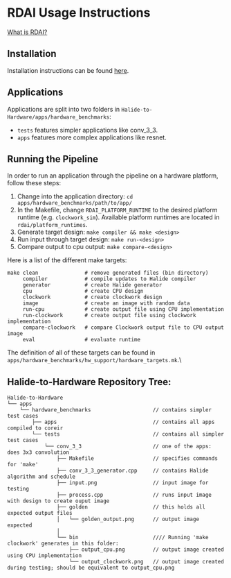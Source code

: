 # RDAI Usage Instructions
[What is RDAI?](README.md)

## Installation
Installation instructions can be found [here](INSTALL.md).

## Applications
Applications are split into two folders in `Halide-to-Hardware/apps/hardware_benchmarks`:
- `tests` features simpler applications like conv_3_3.
- `apps` features more complex applications like resnet.

## Running the Pipeline
In order to run an application through the pipeline on a hardware platform, follow these steps:
1. Change into the application directory: `cd apps/hardware_benchmarks/path/to/app/`
2. In the Makefile, change `RDAI_PLATFORM_RUNTIME` to the desired platform runtime (e.g. `clockwork_sim`). Available platform runtimes are located in `rdai/platform_runtimes`.
3. Generate target design: `make compiler && make <design>`
4. Run input through target design: `make run-<design>`
5. Compare output to cpu output: `make compare-<design>`

Here is a list of the different make targets:
<pre><code>make clean               # remove generated files (bin directory)
     compiler            # compile updates to Halide compiler
     generator           # create Halide generator
     cpu                 # create CPU design
     clockwork           # create clockwork design
     image               # create an image with random data
     run-cpu             # create output file using CPU implementation
     run-clockwork       # create output file using clockwork implementation
     compare-clockwork   # compare Clockwork output file to CPU output image
     eval                # evaluate runtime </code></pre>

The definition of all of these targets can be found in `apps/hardware_benchmarks/hw_support/hardware_targets.mk`.\

## Halide-to-Hardware Repository Tree:
<pre><code>Halide-to-Hardware
└── apps
    └── hardware_benchmarks                    // contains simpler test cases
        ├── apps                               // contains all apps compiled to coreir
        └── tests                              // contains all simpler test cases
            └── conv_3_3                       // one of the apps: does 3x3 convolution
                ├── Makefile                   // specifies commands for 'make'
                ├── conv_3_3_generator.cpp     // contains Halide algorithm and schedule
                ├── input.png                  // input image for testing
                ├── process.cpp                // runs input image with design to create ouput image
                ├── golden                     // this holds all expected output files
                │   └── golden_output.png      // output image expected
                │
                └── bin                        //// Running 'make clockwork' generates in this folder:
                    ├── output_cpu.png         // output image created using CPU implementation
                    └── output_clockwork.png   // output image created during testing; should be equivalent to output_cpu.png</code></pre>
